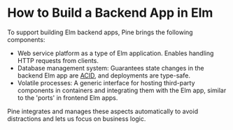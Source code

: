 # How to Build a Backend App in Elm

To support building Elm backend apps, Pine brings the following components:

+ Web service platform as a type of Elm application. Enables handling HTTP requests from clients.
+ Database management system: Guarantees state changes in the backend Elm app are [ACID](https://en.wikipedia.org/wiki/ACID), and deployments are type-safe.
+ Volatile processes: A generic interface for hosting third-party components in containers and integrating them with the Elm app, similar to the 'ports' in frontend Elm apps.

Pine integrates and manages these aspects automatically to avoid distractions and lets us focus on business logic.
